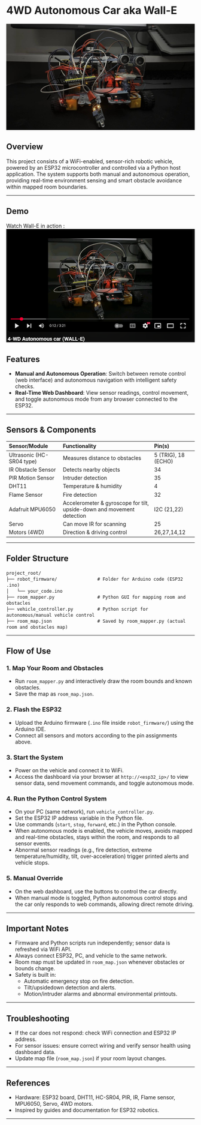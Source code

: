 # 4WD Autonomous Car aka Wall-E
![wall-e](assets/wall-e.jpg)

## Overview
 
This project consists of a WiFi-enabled, sensor-rich robotic vehicle, powered by an ESP32 microcontroller and controlled via a Python host application. The system supports both manual and autonomous operation, providing real-time environment sensing and smart obstacle avoidance within mapped room boundaries.

***

## Demo
Watch Wall-E in action :
[![Wall-E Demo](assets/image.png)](https://youtu.be/gQyEAW1ap30?si=Ck5gOCbIng7AmUG1)

## Features

- **Manual and Autonomous Operation**: Switch between remote control (web interface) and autonomous navigation with intelligent safety checks.
- **Real-Time Web Dashboard**: View sensor readings, control movement, and toggle autonomous mode from any browser connected to the ESP32.

***
## Sensors \& Components

| Sensor/Module | Functionality | Pin(s) |
| :-- | :-- | :-- |
| Ultrasonic (HC-SR04 type) | Measures distance to obstacles | 5 (TRIG), 18 (ECHO) |
| IR Obstacle Sensor | Detects nearby objects | 34 |
| PIR Motion Sensor | Intruder detection | 35 |
| DHT11 | Temperature \& humidity | 4 |
| Flame Sensor | Fire detection | 32 |
| Adafruit MPU6050 | Accelerometer \& gyroscope for tilt, upside-down and movement detection | I2C (21,22) |
| Servo | Can move IR for scanning | 25 |
| Motors (4WD) | Direction \& driving control | 26,27,14,12 |


***
## Folder Structure

```
project_root/
├── robot_firmware/               # Folder for Arduino code (ESP32 .ino)
│   └── your_code.ino
├── room_mapper.py                # Python GUI for mapping room and obstacles
├── vehicle_controller.py         # Python script for autonomous/manual vehicle control
├── room_map.json                 # Saved by room_mapper.py (actual room and obstacles map)
```


***
## Flow of Use

### 1. **Map Your Room and Obstacles**

- Run `room_mapper.py` and interactively draw the room bounds and known obstacles.
- Save the map as `room_map.json`.


### 2. **Flash the ESP32**

- Upload the Arduino firmware (`.ino` file inside `robot_firmware/`) using the Arduino IDE.
- Connect all sensors and motors according to the pin assignments above.


### 3. **Start the System**

- Power on the vehicle and connect it to WiFi.
- Access the dashboard via your browser at `http://<esp32_ip>/` to view sensor data, send movement commands, and toggle autonomous mode.


### 4. **Run the Python Control System**

- On your PC (same network), run `vehicle_controller.py`.
- Set the ESP32 IP address variable in the Python file.
- Use commands (`start`, `stop`, `forward`, etc.) in the Python console.
- When autonomous mode is enabled, the vehicle moves, avoids mapped and real-time obstacles, stays within the room, and responds to all sensor events.
- Abnormal sensor readings (e.g., fire detection, extreme temperature/humidity, tilt, over-acceleration) trigger printed alerts and vehicle stops.


### 5. **Manual Override**

- On the web dashboard, use the buttons to control the car directly.
- When manual mode is toggled, Python autonomous control stops and the car only responds to web commands, allowing direct remote driving.

***
## Important Notes

- Firmware and Python scripts run independently; sensor data is refreshed via WiFi API.
- Always connect ESP32, PC, and vehicle to the same network.
- Room map must be updated in `room_map.json` whenever obstacles or bounds change.
- Safety is built in:
    - Automatic emergency stop on fire detection.
    - Tilt/upsidedown detection and alerts.
    - Motion/intruder alarms and abnormal environmental printouts.

***
## Troubleshooting

- If the car does not respond: check WiFi connection and ESP32 IP address.
- For sensor issues: ensure correct wiring and verify sensor health using dashboard data.
- Update map file (`room_map.json`) if your room layout changes.

***
## References

- Hardware: ESP32 board, DHT11, HC-SR04, PIR, IR, Flame sensor, MPU6050, Servo, 4WD motors.
- Inspired by guides and documentation for ESP32 robotics.

***

